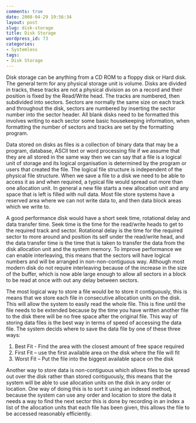 ```yaml
---
comments: true
date: 2008-04-29 19:56:34
layout: post
slug: disk-storage
title: Disk Storage
wordpress_id: 73
categories:
- Systemless
tags:
- Disk Storage
---
```


Disk storage can be anything from a CD ROM to a floppy disk or Hard disk.  The general term for any physical storage unit is volume.  Disks are divided in tracks, these tracks are not a physical division as on a record and their position is fixed by the Read/Write head.  The tracks are numbered, then subdivided into sectors.  Sectors are normally the same size on each track and throughout the disk, sectors are numbered by inserting the sector number into the sector header.  All blank disks need to be formatted this involves writing to each sector some basic housekeeping information, when formatting the number of sectors and tracks are set by the formatting program.

Data stored on disks as files is a collection of binary data that may be a program, database, ASCII text or word processing file if we assume that they are all stored in the same way then we can say that a file is a logical unit of storage and its logical organisation is determined by the program or users that created the file.  The logical file structure is independent of the physical file structure.  When we save a file to a disk we need to be able to access it as and when required, a typical file would spread out more than one allocation unit.  In general a new file starts a new allocation unit and any space that is left is filled with null data.  Most file store systems have a reserved area where we can not write data to, and then data block areas which we write to.

A good performance disk would have a short seek time, rotational delay and data transfer time.  Seek time is the time for the read/write heads to get to the required track and sector.  Rotational delay is the time for the required sector to more around and position its self under the read/write head, and the data transfer time is the time that is taken to transfer the data from the disk allocation unit and the system memory.  To improve performance we can enable interleaving, this means that the sectors will have logical numbers and will be arranged in non-non-contiguous way.  Although most modern disk do not require interleaving because of the increase in the size of the buffer, which is now able large enough to allow all sectors in a block to be read at once with out any delay between sectors.

The most logical way to store a file would be to store it contiguously, this is means that we store each file in consecutive allocation units on the disk.  This will allow the system to easily read the whole file.  This is fine until the file needs to be extended because by the time you have written another file to the disk there will be no free space after the original file.  This way of storing data files is the best way in terms of speed of accessing the data file.  The system decids where to save the data file by one of these three ways:

1. Best Fit - Find the area with the closest amount of free space required
2. First Fit – use the first available area on the disk where the file will fit
3. Worst Fit – Put the file into the biggest available space on the disk

Another way to store data is non-contiguous which allows files to be spread out over the disk rather than stored contiguously, this means that the system will be able to use allocation units on the disk in any order or location.  One way of  doing this is to sort it using an indexed method, because the system can use any order and location to store the data it needs a way to find the next sector this is done by recording in an index a list of the allocation units that each file has been given, this allows the file to be accessed reasonably efficiently.
